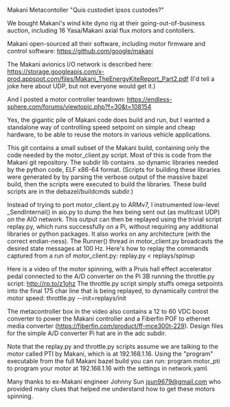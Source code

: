 
Makani Metacontoller
"Quis custodiet ipsos custodes?"

We bought Makani's wind kite dyno rig at their going-out-of-business auction, including 16 Yasa/Makani axial flux motors and contollers.

Makani open-sourced all their software, including motor firmware and control software:
	https://github.com/google/makani

The Makani avionics I/O network is described here:
	https://storage.googleapis.com/x-prod.appspot.com/files/Makani_TheEnergyKiteReport_Part2.pdf
(I'd tell a joke here about UDP, but not everyone would get it.)

And I posted a motor controller teardown:
	https://endless-sphere.com/forums/viewtopic.php?f=30&t=108154

Yes, the gigantic pile of Makani code does build and run, but I wanted a standalone way of controlling speed setpoint on simple and cheap hardware, to be able to reuse the motors in various vehicle applications. 

This git contains a small subset of the Makani build, containing only the code needed by the motor_client.py script.  Most of this is code from the Makani git repository.  The subdir lib contains .so dynamic libraries needed by the python code, ELF x86-64 format.  (Scripts for building these libraries were generated by by parsing the verbose output of the massive bazel build, then the scripts were executed to build the libraries.  These build scripts are in the debazel/buildcmds subdir.)

Instead of trying to port motor_client.py to ARMv7, I instrumented low-level _SendInternal() in aio.py to dump the hex being sent out (as mulitcast UDP) on the AIO network.  This output can then be replayed using the trivial script replay.py, which runs successfully on a Pi, without requiring any additional libraries or python packages.
It also works on any architecture (with the correct endian-ness).
The Runner() thread in motor_client.py broadcasts the desired state messages at 100 Hz.
Here's how to replay the commands captured from a run of motor_client.py:
	replay.py < replays/spinup

Here is a video of the motor spinning, with a Pruis hall effect accelerator
pedal connected to the A/D converter on the Pi 3B running the throttle.py script:
	http://rp.to/z1ohz
The throttle.py script simply stuffs omega setpoints into the final 175 char line that is being replayed,
to dynamically control the motor speed:
	throttle.py --init=replays/init

The metacontroller box in the video also contains a 12 to 60 VDC boost converter to power the Makani controller and a Fiberfin POF to ethernet media converter (https://fiberfin.com/product/ff-mce300t-229).
Design files for the simple A/D converter Pi hat are in the adc subdir.

Note that the replay.py and throttle.py scripts assume we are talking to the motor called PTI by Makani, which is at 192.168.1.16.  Using the "program" executable from the full Makani bazel build you can run:
	program motor_pti
to program your motor at 192.168.1.16 with the settings in network.yaml.

Many thanks to ex-Makani engineer Johnny Sun <jsun9679@gmail.com> who provided many clues that helped me understand how to get these motors spinning.
